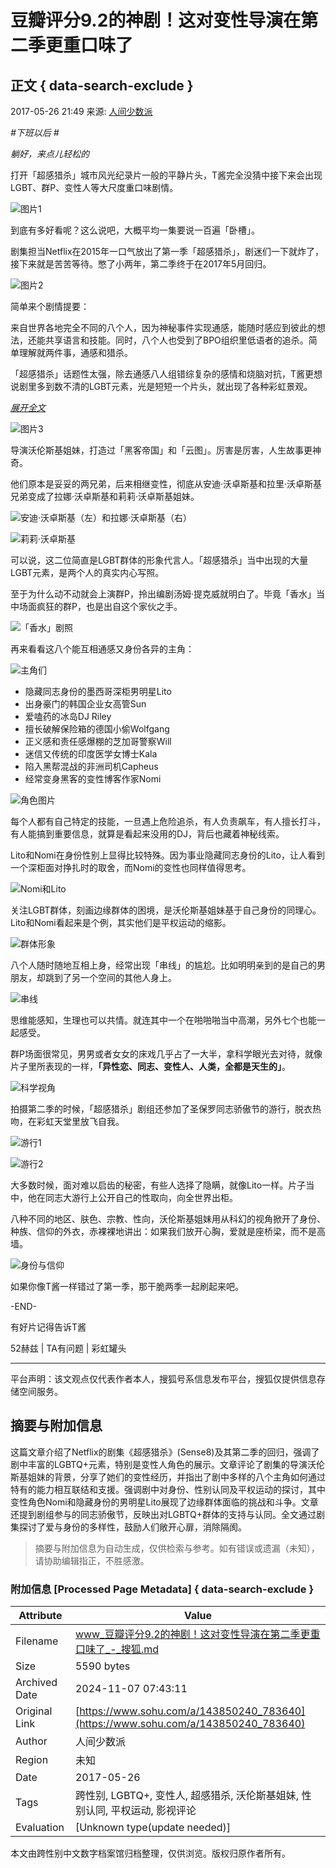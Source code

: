 # 豆瓣评分9.2的神剧！这对变性导演在第二季更重口味了

## 正文 { data-search-exclude }


2017-05-26 21:49 来源: [人间少数派](https://www.sohu.com/?spm=smpc.content-abroad.content.1.1730965166520NIQLFgi)

_#下班以后 _#__

_躺好，来点儿轻松的_

打开「超感猎杀」城市风光纪录片一般的平静片头，T酱完全没猜中接下来会出现LGBT、群P、变性人等大尺度重口味剧情。

![图片1](http://img.mp.itc.cn/upload/20170526/d556703caa98484b8b3ec7be5003cac7_th.jpg)

到底有多好看呢？这么说吧，大概平均一集要说一百遍「卧槽」。

剧集担当Netflix在2015年一口气放出了第一季「超感猎杀」，剧迷们一下就炸了，接下来就是苦苦等待。憋了小两年，第二季终于在2017年5月回归。

![图片2](http://img.mp.itc.cn/upload/20170526/333f4265f83c492ca051b82a84a78853.jpg)

简单来个剧情提要：

来自世界各地完全不同的八个人，因为神秘事件实现通感，能随时感应到彼此的想法，还能共享语言和技能。同时，八个人也受到了BPO组织里低语者的追杀。简单理解就两件事，通感和猎杀。

「超感猎杀」话题性太强，除去通感八人组错综复杂的感情和烧脑对抗，T酱更想说剧里多到数不清的LGBT元素，光是短短一个片头，就出现了各种彩虹景观。

[_展开全文_](javascript:;)

![图片3](http://img.mp.itc.cn/upload/20170526/78e276ea160a40c0b3de74fb5984dbea.jpg)

导演沃伦斯基姐妹，打造过「黑客帝国」和「云图」。厉害是厉害，人生故事更神奇。

他们原本是妥妥的两兄弟，后来相继变性，彻底从安迪·沃卓斯基和拉里·沃卓斯基兄弟变成了拉娜·沃卓斯基和莉莉·沃卓斯基姐妹。

![安迪·沃卓斯基（左）和拉娜·沃卓斯基（右）](http://img.mp.itc.cn/upload/20170526/2de3ce482a05486b9c270f9eff057edc_th.jpg)

![莉莉·沃卓斯基](http://img.mp.itc.cn/upload/20170526/867ce6d68056484ba39577018a59afa5_th.jpg)

可以说，这二位简直是LGBT群体的形象代言人。「超感猎杀」当中出现的大量LGBT元素，是两个人的真实内心写照。

至于为什么动不动就会上演群P，拎出编剧汤姆·提克威就明白了。毕竟「香水」当中场面疯狂的群P，也是出自这个家伙之手。

![「香水」剧照](http://img.mp.itc.cn/upload/20170526/09428f2992174294b3e6da3ac6e7b553_th.jpg)

再来看看这八个能互相通感又身份各异的主角：

![主角们](http://img.mp.itc.cn/upload/20170526/6ae5c8a1cf194314b09dc69043dab7c4_th.jpg)

- 隐藏同志身份的墨西哥深柜男明星Lito
- 出身豪门的韩国企业女高管Sun
- 爱嗑药的冰岛DJ Riley
- 擅长破解保险箱的德国小偷Wolfgang
- 正义感和责任感爆棚的芝加哥警察Will
- 迷信又传统的印度医学女博士Kala
- 陷入黑帮混战的非洲司机Capheus
- 经常变身黑客的变性博客作家Nomi

![角色图片](http://img.mp.itc.cn/upload/20170526/3f49feed2bf54459ab0990c1cdea7484_th.jpg)

每个人都有自己特定的技能，一旦遇上危险追杀，有人负责飙车，有人擅长打斗，有人能搞到重要信息，就算是看起来没用的DJ，背后也藏着神秘线索。

Lito和Nomi在身份性别上显得比较特殊。因为事业隐藏同志身份的Lito，让人看到一个深柜面对挣扎时的取舍，而Nomi的变性也同样值得思考。

![Nomi和Lito](http://img.mp.itc.cn/upload/20170526/5e9ebe948eb64a26abc90781900b1c09_th.jpg)

关注LGBT群体，刻画边缘群体的困境，是沃伦斯基姐妹基于自己身份的同理心。Lito和Nomi看起来是个例，其实他们是平权运动的缩影。

![群体形象](http://img.mp.itc.cn/upload/20170526/92ccb77df70240aea30ceac092a5ea90_th.jpg)

八个人随时随地互相上身，经常出现「串线」的尴尬。比如明明亲到的是自己的男朋友，却跳到了另一个空间的其他人身上。

![串线](http://img.mp.itc.cn/upload/20170526/d37731e70b6a4a4f9547adcadbcf25ba.jpg)

思维能感知，生理也可以共情。就连其中一个在啪啪啪当中高潮，另外七个也能一起感受。

群P场面很常见，男男或者女女的床戏几乎占了一大半，拿科学眼光去对待，就像片子里所表现的一样，**「异性恋、同志、变性人、人类，全都是天生的」**。

![科学视角](http://img.mp.itc.cn/upload/20170526/db1c1ad5e5ff4391a80c97ff45ffa268.jpg)

拍摄第二季的时候，「超感猎杀」剧组还参加了圣保罗同志骄傲节的游行，脱衣热吻，在彩虹天堂里放飞自我。

![游行1](http://img.mp.itc.cn/upload/20170526/5644b08aff6849c9a22207282c567cfa.jpg)

![游行2](http://img.mp.itc.cn/upload/20170526/8597ecdf040b400dab6b824765030276.jpg)

大多数时候，面对难以启齿的秘密，有些人选择了隐瞒，就像Lito一样。片子当中，他在同志大游行上公开自己的性取向，向全世界出柜。

八种不同的地区、肤色、宗教、性向，沃伦斯基姐妹用从科幻的视角掀开了身份、种族、信仰的外衣，赤裸裸地讲出：如果我们放开心胸，爱就是座桥梁，而不是高墙。

![身份与信仰](http://img.mp.itc.cn/upload/20170526/91545badcf4e493c9b0e44a23b0db46f.jpg)

如果你像T酱一样错过了第一季，那干脆两季一起刷起来吧。

\-END-

有好片记得告诉T酱

52赫兹 | TA有问题 | 彩虹罐头

--- 

平台声明：该文观点仅代表作者本人，搜狐号系信息发布平台，搜狐仅提供信息存储空间服务。
<!-- tcd_original_link https://www.sohu.com/a/143850240_783640 -->
## 摘要与附加信息

<!-- tcd_abstract -->
这篇文章介绍了Netflix的剧集《超感猎杀》(Sense8)及其第二季的回归，强调了剧中丰富的LGBTQ+元素，特别是变性人角色的展示。文章评论了剧集的导演沃伦斯基姐妹的背景，分享了她们的变性经历，并指出了剧中多样的八个主角如何通过特有的能力相互联结和支援。强调剧中对身份、性别认同及平权运动的探讨，其中变性角色Nomi和隐藏身份的男明星Lito展现了边缘群体面临的挑战和斗争。文章还提到剧组参与的同志骄傲节，反映出对LGBTQ+群体的支持与认同。全文通过剧集探讨了爱与身份的多样性，鼓励人们敞开心扉，消除隔阂。
<!-- tcd_abstract_end -->

> 摘要与附加信息为自动生成，仅供检索与参考。如有错误或遗漏（未知），请协助编辑指正，不胜感激。

### 附加信息 [Processed Page Metadata] { data-search-exclude }

| Attribute       | Value                                  |
|-----------------|----------------------------------------|
| Filename        | www_豆瓣评分9.2的神剧！这对变性导演在第二季更重口味了_-_搜狐.md                             |
| Size            | 5590 bytes                           |
| Archived Date   | 2024-11-07 07:43:11                             |
| Original Link   | [https://www.sohu.com/a/143850240_783640](https://www.sohu.com/a/143850240_783640)                       |
| Author          | 人间少数派                               |
| Region          | 未知                               |
| Date            | 2017-05-26                                 |
| Tags            | 跨性别, LGBTQ+, 变性人, 超感猎杀, 沃伦斯基姐妹, 性别认同, 平权运动, 影视评论                                 |
| Evaluation            | [Unknown type(update needed)]                                 |
<!-- tcd_table_end -->

本文由跨性别中文数字档案馆归档整理，仅供浏览。版权归原作者所有。
